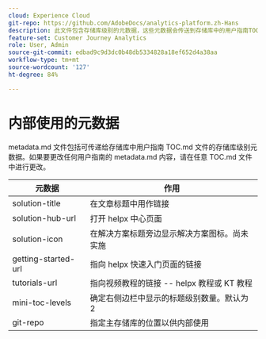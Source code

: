 ```yaml
---
cloud: Experience Cloud
git-repo: https://github.com/AdobeDocs/analytics-platform.zh-Hans
description: 此文件包含存储库级别的元数据，这些元数据会传送到存储库中的用户指南TOC.md文件。
feature-set: Customer Journey Analytics
role: User, Admin
source-git-commit: edbad9c9d3dc0b48db5334828a18ef652d4a38aa
workflow-type: tm+mt
source-wordcount: '127'
ht-degree: 84%

---
```



# 内部使用的元数据

metadata.md 文件包括可传递给存储库中用户指南 TOC.md 文件的存储库级别元数据。如果要更改任何用户指南的 metadata.md 内容，请在任意 TOC.md 文件中进行更改。

| 元数据 | 作用 |
|--- |--- |
| solution-title | 在文章标题中用作链接 |
| solution-hub-url | 打开 helpx 中心页面 |
| solution-icon | 在解决方案标题旁边显示解决方案图标。尚未实施 |
| getting-started-url | 指向 helpx 快速入门页面的链接 |
| tutorials-url | 指向视频教程的链接 -- helpx 教程或 KT 教程 |
| mini-toc-levels | 确定右侧边栏中显示的标题级别数量。默认为 2 |
| git-repo | 指定主存储库的位置以供内部使用 |
